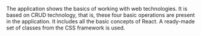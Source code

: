 The application shows the basics of working with web technologies.  It is based on CRUD technology, that is, these four basic operations are present in the application.  It includes all the basic concepts of React.  A ready-made set of classes from the CSS framework <cdnjs> is used.
